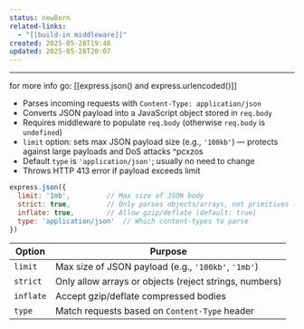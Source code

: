 ```yaml
---
status: newBorn
related-links:
  - "[[build-in middleware]]"
created: 2025-05-28T19:48
updated: 2025-05-28T20:07
---
```

---

for more info go: [[express.json() and express.urlencoded()]]

- Parses incoming requests with `Content-Type: application/json`
- Converts JSON payload into a JavaScript object stored in `req.body`
- Requires middleware to populate `req.body` (otherwise `req.body` is `undefined`)
- `limit` option: sets max JSON payload size (e.g., `'100kb'`) — protects against large payloads and DoS attacks ^pcxzos
- Default `type` is `'application/json'`; usually no need to change
- Throws HTTP 413 error if payload exceeds limit

```js
express.json({
  limit: '1mb',         // Max size of JSON body
  strict: true,         // Only parses objects/arrays, not primitives (default: true)
  inflate: true,        // Allow gzip/deflate (default: true)
  type: 'application/json'  // Which content-types to parse
})
```


|Option|Purpose|
|---|---|
|`limit`|Max size of JSON payload (e.g., `'100kb'`, `'1mb'`)|
|`strict`|Only allow arrays or objects (reject strings, numbers)|
|`inflate`|Accept gzip/deflate compressed bodies|
|`type`|Match requests based on `Content-Type` header|

